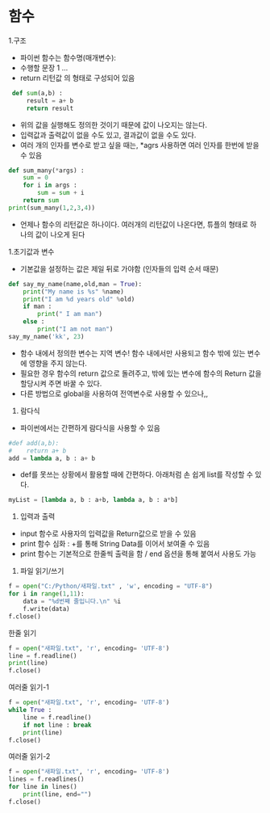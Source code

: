 # 함수
1.구조
  - 파이썬 함수는 함수명(매개변수): 
  - 수행할 문장 1 ...
  - return 리턴값   의 형태로 구성되어 있음
~~~ python
 def sum(a,b) :
     result = a+ b
     return result
~~~
  - 위의 값을 실행해도 정의한 것이기 때문에 값이 나오지는 않는다. 
  - 입력값과 출력값이 없을 수도 있고, 결과값이 없을 수도 있다. 
  - 여러 개의 인자를 변수로 받고 싶을 때는, *agrs 사용하면 여러 인자를 한번에 받을 수 있음
~~~python
def sum_many(*args) :
    sum = 0
    for i in args :
        sum = sum + i
    return sum
print(sum_many(1,2,3,4))
~~~
  - 언제나 함수의 리턴값은 하나이다. 여러개의 리턴값이 나온다면, 튜플의 형태로 하나의 값이 나오게 된다

1.초기값과 변수
  - 기본값을 설정하는 값은 제일 뒤로 가야함 (인자들의 입력 순서 때문)
~~~python
def say_my_name(name,old,man = True):
    print("My name is %s" %name)
    print("I am %d years old" %old)
    if man :
        print(" I am man")
    else : 
        print("I am not man")
say_my_name('kk', 23)
~~~
  - 함수 내에서 정의한 변수는 지역 변수! 함수 내에서만 사용되고 함수 밖에 있는 변수에 영향을 주지 않는다.
  - 필요한 경우 함수의 return 값으로 돌려주고, 밖에 있는 변수에 함수의 Return 값을 할당시켜 주면 바꿀 수 있다.  
  - 다른 방법으로 global을 사용하여 전역변수로 사용할 수 있으나,,
1. 람다식
  - 파이썬에서는 간편하게 람다식을 사용할 수 있음 
~~~python
#def add(a,b):
#    return a+ b
add = lambda a, b : a+ b
~~~
  - def를 못쓰는 상황에서 활용할 때에 간편하다. 아래처럼 손 쉽게 list를 작성할 수 있다. 
~~~python
myList = [lambda a, b : a+b, lambda a, b : a*b]
~~~
1. 입력과 출력
  - input 함수로 사용자의 입력값을 Return값으로 받을 수 있음
  - print 함수 심화 : +를 통해 String Data를 이어서 보여줄 수 있음
  - print 함수는 기본적으로 한줄씩 출력을 함 / end 옵션을 통해 붙여서 사용도 가능

1. 파일 읽기/쓰기
~~~python
f = open("C:/Python/새파일.txt" , 'w', encoding = "UTF-8")
for i in range(1,11):
    data = "%d번째 줄입니다.\n" %i
    f.write(data)
f.close()
~~~
한줄 읽기
~~~python
f = open("새파일.txt", 'r', encoding= 'UTF-8')
line = f.readline()
print(line)
f.close()
~~~
여러줄 읽기-1
~~~python
f = open("새파일.txt", 'r', encoding= 'UTF-8')
while True :
    line = f.readline()
    if not line : break
    print(line)
f.close()
~~~
여러줄 읽기-2
~~~python
f = open("새파일.txt", 'r', encoding= 'UTF-8')
lines = f.readlines()
for line in lines()
    print(line, end="")
f.close()
~~~
